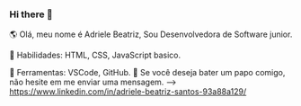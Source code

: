 ### Hi there 👋
🌎 Olá, meu nome é Adriele Beatriz, Sou Desenvolvedora de Software junior. 

🦄 Habilidades: HTML, CSS, JavaScript basico.

💼 Ferramentas: VSCode,  GitHub.
💌 Se você deseja bater um papo comigo, não hesite em me enviar uma mensagem.
--> https://www.linkedin.com/in/adriele-beatriz-santos-93a88a129/


<!--
**adrielebeatriz/adrielebeatriz** is a ✨ _special_ ✨ repository because its `README.md` (this file) appears on your GitHub profile







